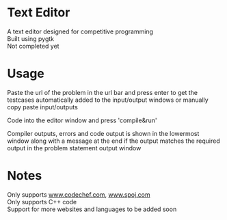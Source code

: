 # Text Editor
A text editor designed for competitive programming    
Built using pygtk  
Not completed yet

# Usage
Paste the url of the problem in the url bar and press enter to get the testcases automatically added to the input/output windows or manually copy paste input/outputs  

Code into the editor window and press 'compile&run'  
  
Compiler outputs, errors and code output is shown in the lowermost window along with a message at the end if the output matches the required output in the problem statement output window

# Notes
Only supports www.codechef.com, www.spoj.com  
Only supports C++ code  
Support for more websites and languages to be added soon

